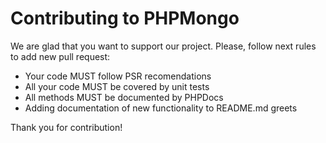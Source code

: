Contributing to PHPMongo
========================

We are glad that you want to support our project. Please, follow next rules to add new pull request:

* Your code MUST follow PSR recomendations
* All your code MUST be covered by unit tests
* All methods MUST be documented by PHPDocs
* Adding documentation of new functionality to README.md greets

Thank you for contribution!
